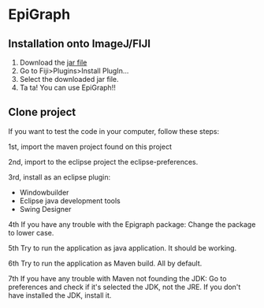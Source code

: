 # EpiGraph

## Installation onto ImageJ/FIJI

1. Download the [jar file](http://bit.ly/2RoVdXt)
2. Go to Fiji>Plugins>Install PlugIn...
3. Select the downloaded jar file.
4. Ta ta! You can use EpiGraph!!

## Clone project

If you want to test the code in your computer, follow these steps:

1st, import the maven project found on this project

2nd, import to the eclipse project the eclipse-preferences.

3rd, install as an eclipse plugin: 
- Windowbuilder
- Eclipse java development tools
- Swing Designer


4th If you have any trouble with the Epigraph package:
Change the package to lower case.

5th Try to run the application as java application. It should be working.

6th Try to run the application as Maven build. All by default.

7th If you have any trouble with Maven not founding the JDK:
Go to preferences and check if it's selected the JDK, not the JRE.
If you don't have installed the JDK, install it.
